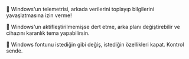 💾 Windows'un telemetrisi, arkada verilerini toplayıp bilgilerini yavaşlatmasına izin verme!

🔑 Windows'un aktifleştirilmemişse dert etme, arka planı değiştirebilir ve cihazını karanlık tema yapabilirsin.

📕 Windows fontunu istediğin gibi değiş, istediğin özellikleri kapat. Kontrol sende.
